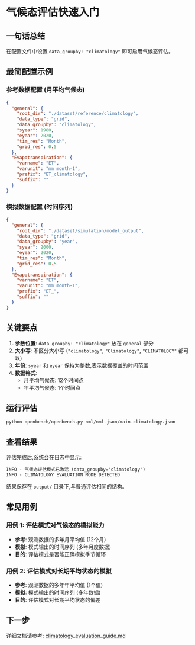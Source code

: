 # 气候态评估快速入门

## 一句话总结

在配置文件中设置 `data_groupby: "climatology"` 即可启用气候态评估。

## 最简配置示例

### 参考数据配置 (月平均气候态)

```json
{
  "general": {
    "root_dir": "./dataset/reference/climatology",
    "data_type": "grid",
    "data_groupby": "climatology",
    "syear": 1980,
    "eyear": 2020,
    "tim_res": "Month",
    "grid_res": 0.5
  },
  "Evapotranspiration": {
    "varname": "ET",
    "varunit": "mm month-1",
    "prefix": "ET_climatology",
    "suffix": ""
  }
}
```

### 模拟数据配置 (时间序列)

```json
{
  "general": {
    "root_dir": "./dataset/simulation/model_output",
    "data_type": "grid",
    "data_groupby": "year",
    "syear": 2000,
    "eyear": 2020,
    "tim_res": "Month",
    "grid_res": 0.5
  },
  "Evapotranspiration": {
    "varname": "ET",
    "varunit": "mm month-1",
    "prefix": "ET_",
    "suffix": ""
  }
}
```

## 关键要点

1. **参数位置**: `data_groupby: "climatology"` 放在 `general` 部分
2. **大小写**: 不区分大小写 (`"climatology"`, `"Climatology"`, `"CLIMATOLOGY"` 都可以)
3. **年份**: `syear` 和 `eyear` 保持为整数,表示数据覆盖的时间范围
4. **数据格式**:
   - 月平均气候态: 12个时间点
   - 年平均气候态: 1个时间点

## 运行评估

```bash
python openbench/openbench.py nml/nml-json/main-climatology.json
```

## 查看结果

评估完成后,系统会在日志中显示:

```
INFO - 气候态评估模式已激活 (data_groupby='climatology')
INFO - CLIMATOLOGY EVALUATION MODE DETECTED
```

结果保存在 `output/` 目录下,与普通评估相同的结构。

## 常见用例

### 用例 1: 评估模式对气候态的模拟能力

- **参考**: 观测数据的多年月平均值 (12个月)
- **模拟**: 模式输出的时间序列 (多年月度数据)
- **目的**: 评估模式是否能正确模拟季节循环

### 用例 2: 评估模式对长期平均状态的模拟

- **参考**: 观测数据的多年年平均值 (1个值)
- **模拟**: 模式输出的时间序列 (多年数据)
- **目的**: 评估模式对长期平均状态的偏差

## 下一步

详细文档请参考: [climatology_evaluation_guide.md](./climatology_evaluation_guide.md)
